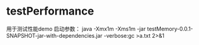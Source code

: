 # testPerformance
用于测试性能demo
启动参数：
java  -Xmx1m -Xms1m -jar testMemory-0.0.1-SNAPSHOT-jar-with-dependencies.jar -verbose:gc >a.txt 2>&1
